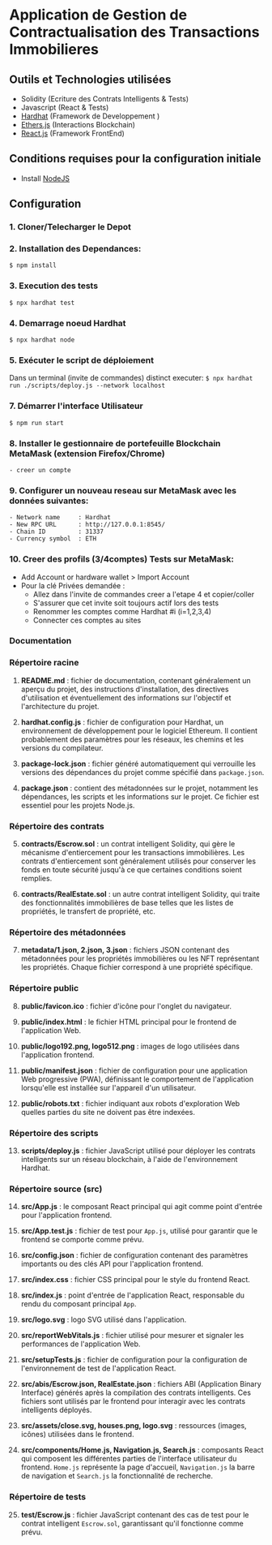 # Application de Gestion de Contractualisation des Transactions Immobilieres

## Outils et Technologies utilisées

- Solidity (Ecriture des Contrats Intelligents & Tests)
- Javascript (React & Tests)
- [Hardhat](https://hardhat.org/) (Framework de Developpement )
- [Ethers.js](https://docs.ethers.io/v5/) (Interactions Blockchain)
- [React.js](https://reactjs.org/) (Framework FrontEnd)

## Conditions requises pour la configuration initiale
- Install [NodeJS](https://nodejs.org/en/)

## Configuration
### 1. Cloner/Telecharger le Depot

### 2. Installation des Dependances:
`$ npm install`

### 3. Execution des tests
`$ npx hardhat test`

### 4. Demarrage noeud Hardhat
`$ npx hardhat node`

### 5. Exécuter le script de déploiement
Dans un terminal (invite de commandes) distinct executer:
`$ npx hardhat run ./scripts/deploy.js --network localhost`

### 7. Démarrer l'interface Utilisateur
`$ npm run start`


### 8. Installer le gestionnaire de portefeuille Blockchain MetaMask (extension Firefox/Chrome)
    - creer un compte
### 9. Configurer un nouveau reseau sur MetaMask avec les données suivantes: 

    - Network name     : Hardhat
    - New RPC URL      : http://127.0.0.1:8545/
    - Chain ID         : 31337
    - Currency symbol  : ETH

### 10. Creer des profils (3/4comptes) Tests sur MetaMask: 
  - Add Account or hardware wallet > Import Account
  - Pour la clé Privées demandée :
    - Allez dans l'invite de commandes creer a l'etape 4 et copier/coller
    - S'assurer que cet invite soit toujours actif lors des tests
    - Renommer les comptes comme Hardhat #i (i=1,2,3,4)
    - Connecter ces comptes au sites
   

### Documentation

### Répertoire racine

1. **README.md** : fichier de documentation, contenant généralement un aperçu du projet, des instructions d'installation, des directives d'utilisation et éventuellement des informations sur l'objectif et l'architecture du projet.

2. **hardhat.config.js** : fichier de configuration pour Hardhat, un environnement de développement pour le logiciel Ethereum. Il contient probablement des paramètres pour les réseaux, les chemins et les versions du compilateur.

3. **package-lock.json** : fichier généré automatiquement qui verrouille les versions des dépendances du projet comme spécifié dans `package.json`.

4. **package.json** : contient des métadonnées sur le projet, notamment les dépendances, les scripts et les informations sur le projet. Ce fichier est essentiel pour les projets Node.js.

### Répertoire des contrats

5. **contracts/Escrow.sol** : un contrat intelligent Solidity, qui gère le mécanisme d'entiercement pour les transactions immobilières. Les contrats d'entiercement sont généralement utilisés pour conserver les fonds en toute sécurité jusqu'à ce que certaines conditions soient remplies.

6. **contracts/RealEstate.sol** : un autre contrat intelligent Solidity, qui traite des fonctionnalités immobilières de base telles que les listes de propriétés, le transfert de propriété, etc.

### Répertoire des métadonnées
7. **metadata/1.json, 2.json, 3.json** : fichiers JSON contenant  des métadonnées pour les propriétés immobilières ou les NFT représentant les propriétés. Chaque fichier correspond à une propriété spécifique.

### Répertoire public
8. **public/favicon.ico** : fichier d'icône pour l'onglet du navigateur.

9. **public/index.html** : le fichier HTML principal pour le frontend de l'application Web.

10. **public/logo192.png, logo512.png** : images de logo utilisées dans l'application frontend.

11. **public/manifest.json** : fichier de configuration pour une application Web progressive (PWA), définissant le comportement de l'application lorsqu'elle est installée sur l'appareil d'un utilisateur.

12. **public/robots.txt** : fichier indiquant aux robots d'exploration Web quelles parties du site ne doivent pas être indexées.

### Répertoire des scripts
13. **scripts/deploy.js** : fichier JavaScript utilisé pour déployer les contrats intelligents sur un réseau blockchain, à l'aide de l'environnement Hardhat.

### Répertoire source (src)
14. **src/App.js** : le composant React principal qui agit comme point d'entrée pour l'application frontend.

15. **src/App.test.js** : fichier de test pour `App.js`, utilisé pour garantir que le frontend se comporte comme prévu.

16. **src/config.json** : fichier de configuration contenant des paramètres importants ou des clés API pour l'application frontend.

17. **src/index.css** : fichier CSS principal pour le style du frontend React.

18. **src/index.js** : point d'entrée de l'application React, responsable du rendu du composant principal `App`.

19. **src/logo.svg** : logo SVG utilisé dans l'application.

20. **src/reportWebVitals.js** : fichier utilisé pour mesurer et signaler les performances de l'application Web.

21. **src/setupTests.js** : fichier de configuration pour la configuration de l'environnement de test de l'application React.

22. **src/abis/Escrow.json, RealEstate.json** : fichiers ABI (Application Binary Interface) générés après la compilation des contrats intelligents. Ces fichiers sont utilisés par le frontend pour interagir avec les contrats intelligents déployés.

23. **src/assets/close.svg, houses.png, logo.svg** : ressources (images, icônes) utilisées dans le frontend.

24. **src/components/Home.js, Navigation.js, Search.js** : composants React qui composent les différentes parties de l'interface utilisateur du frontend. `Home.js` représente la page d'accueil, `Navigation.js` la barre de navigation et `Search.js` la fonctionnalité de recherche.

### Répertoire de tests
25. **test/Escrow.js** : fichier JavaScript contenant des cas de test pour le contrat intelligent `Escrow.sol`, garantissant qu'il fonctionne comme prévu.













